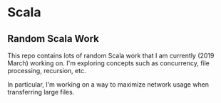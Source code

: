 # Scala
## Random Scala Work

This repo contains lots of random Scala work that I am currently (2019 March) working on. I'm exploring concepts such as concurrency, file processing, recursion, etc. 

In particular, I'm working on a way to maximize network usage when transferring large files. 
